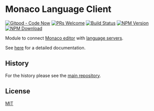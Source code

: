 # Monaco Language Client
[![Gitpod - Code Now](https://img.shields.io/badge/Gitpod-code%20now-blue.svg?longCache=true)](https://gitpod.io#https://github.com/TypeFox/monaco-languageclient)
[![PRs Welcome](https://img.shields.io/badge/PRs-welcome-brightgreen.svg?longCache=true)](https://github.com/TypeFox/monaco-languageclient/labels/help%20wanted)
[![Build Status](https://travis-ci.org/TypeFox/monaco-languageclient.svg?branch=master)](https://travis-ci.org/TypeFox/monaco-languageclient)
[![NPM Version](https://img.shields.io/npm/v/monaco-languageclient.svg)](https://www.npmjs.com/package/monaco-languageclient)
[![NPM Download](https://img.shields.io/npm/dt/monaco-languageclient.svg)](https://www.npmjs.com/package/monaco-languageclient)

Module to connect [Monaco editor](https://microsoft.github.io/monaco-editor/) with [language servers](https://microsoft.github.io/language-server-protocol/).

See [here](https://github.com/TypeFox/monaco-languageclient/blob/master/README.md) for a detailed documentation.

## History

For the history please see the [main repository](https://github.com/TypeFox/monaco-languageclient/blob/master/CHANGELOG.md).

## License
[MIT](https://github.com/TypeFox/monaco-languageclient/blob/master/License.txt)